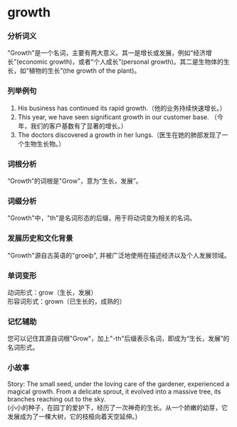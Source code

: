 # growth

### 分析词义

  

"Growth"是一个名词，主要有两大意义。其一是增长或发展，例如“经济增长”(economic growth)，或者“个人成长”(personal growth)。其二是生物体的生长，如“植物的生长”(the growth of the plant)。

  

### 列举例句

  

1.  His business has continued its rapid growth.（他的业务持续快速增长。）
2.  This year, we have seen significant growth in our customer base. （今年，我们的客户基数有了显著的增长。）
3.  The doctors discovered a growth in her lungs.（医生在她的肺部发现了一个生物生长物。）

  

### 词根分析

  

“Growth”的词根是"Grow"，意为“生长，发展”。

  

### 词缀分析

  

"Growth"中，"th"是名词形态的后缀，用于将动词变为相关的名词。

  

### 发展历史和文化背景

  

"Growth"源自古英语的"groeiþ", 并被广泛地使用在描述经济以及个人发展领域。

  

### 单词变形

  

动词形式：grow（生长，发展）  
形容词形式：grown（已生长的，成熟的）

  

### 记忆辅助

  

您可以记住其源自词根"Grow"，加上"-th"后缀表示名词，即成为“生长，发展”的名词形式。

  

### 小故事

  

Story: The small seed, under the loving care of the gardener, experienced a magical growth. From a delicate sprout, it evolved into a massive tree, its branches reaching out to the sky.  
(小小的种子，在园丁的爱护下，经历了一次神奇的生长。从一个娇嫩的幼芽，它发展成为了一棵大树，它的枝桠向着天空延伸。)
